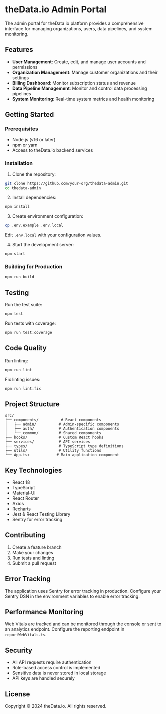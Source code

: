 # theData.io Admin Portal

The admin portal for theData.io platform provides a comprehensive interface for managing organizations, users, data pipelines, and system monitoring.

## Features

- **User Management**: Create, edit, and manage user accounts and permissions
- **Organization Management**: Manage customer organizations and their settings
- **Billing Dashboard**: Monitor subscription status and revenue
- **Data Pipeline Management**: Monitor and control data processing pipelines
- **System Monitoring**: Real-time system metrics and health monitoring

## Getting Started

### Prerequisites

- Node.js (v16 or later)
- npm or yarn
- Access to theData.io backend services

### Installation

1. Clone the repository:
```bash
git clone https://github.com/your-org/thedata-admin.git
cd thedata-admin
```

2. Install dependencies:
```bash
npm install
```

3. Create environment configuration:
```bash
cp .env.example .env.local
```
Edit `.env.local` with your configuration values.

4. Start the development server:
```bash
npm start
```

### Building for Production

```bash
npm run build
```

## Testing

Run the test suite:
```bash
npm test
```

Run tests with coverage:
```bash
npm run test:coverage
```

## Code Quality

Run linting:
```bash
npm run lint
```

Fix linting issues:
```bash
npm run lint:fix
```

## Project Structure

```
src/
├── components/          # React components
│   ├── admin/          # Admin-specific components
│   ├── auth/           # Authentication components
│   └── common/         # Shared components
├── hooks/              # Custom React hooks
├── services/           # API services
├── types/              # TypeScript type definitions
├── utils/              # Utility functions
└── App.tsx            # Main application component
```

## Key Technologies

- React 18
- TypeScript
- Material-UI
- React Router
- Axios
- Recharts
- Jest & React Testing Library
- Sentry for error tracking

## Contributing

1. Create a feature branch
2. Make your changes
3. Run tests and linting
4. Submit a pull request

## Error Tracking

The application uses Sentry for error tracking in production. Configure your Sentry DSN in the environment variables to enable error tracking.

## Performance Monitoring

Web Vitals are tracked and can be monitored through the console or sent to an analytics endpoint. Configure the reporting endpoint in `reportWebVitals.ts`.

## Security

- All API requests require authentication
- Role-based access control is implemented
- Sensitive data is never stored in local storage
- API keys are handled securely

## License

Copyright © 2024 theData.io. All rights reserved. 